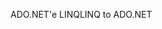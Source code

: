 <span data-ttu-id="45abc-101">ADO.NET'e LINQ</span><span class="sxs-lookup"><span data-stu-id="45abc-101">LINQ to ADO.NET</span></span>